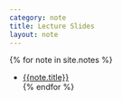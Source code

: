 ```yaml
---
category: note
title: Lecture Slides
layout: note
---
```


{% for note in site.notes %}
* [{{note.title}}]({{site.baseurl}}{{note.url}})  
{% endfor %}
